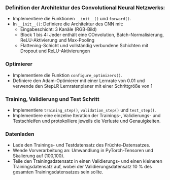 ### Definition der Architektur des Convolutional Neural Netzwerks:
- Implementiere die Funktionen `__init__()` und `forward()`.
- In `__init__()`: Definiere die Architektur des CNN mit:
  - Eingabeschicht: 3 Kanäle (RGB-Bild)
  - Block 1 bis 4: Jeder enthält eine COnvolution, Batch-Normalisierung, ReLU-Aktivierung und Max-Pooling
  - Flattening-Schicht und vollständig verbundene Schichten mit Dropout und ReLU-Aktivierungen

### Optimierer
- Implementiere die Funktion `configure_optimizers()`.
- Definiere den Adam-Optimierer mit einer Lernrate von 0.01 und verwende den StepLR Lernratenplaner mit einer Schrittgröße von 1

### Training, Validierung und Test Schritt
- Implementiere `training_step()`, `validation_step()` und `test_step()`.
- Implementiere eine einzelne Iteration der Trainings-, Validierungs- und Testschleifen und protokolliere jeweils die Verluste und Genauigkeiten.

### Datenladen
- Lade den Trainings- und Testdatensatz des Früchte-Datensatzes.
- Wende Vorverarbeitung an: Umwandlung in PyTorch-Tensoren und Skalierung auf (100,100).
- Teile den Trainingsdatensatz in einen Validierungs- und einen kleineren Trainingsdatensatz auf, wobei der Validierungsdatensatz 10 % des gesamten Trainingsdatensatzes sein sollte.
